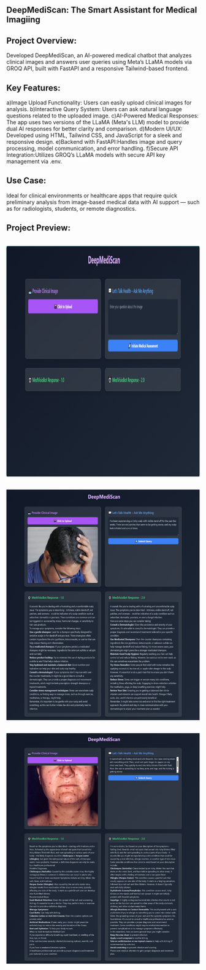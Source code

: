 ## DeepMediScan:  The Smart  Assistant for Medical Imagiing

## Project Overview:


Developed DeepMediScan, an AI-powered medical chatbot that analyzes clinical images and answers 
user queries using Meta’s LLaMA models via GROQ API, built with FastAPI and a responsive Tailwind-based frontend.


## Key Features:


a)Image Upload Functionality: Users can easily upload clinical images for analysis.
b)Interactive Query System: Users can ask natural language questions related to the uploaded image.
c)AI-Powered Medical Responses: The app uses two versions of the LLaMA (Meta's LLM) model to provide dual AI responses for better clarity and comparison.
d)Modern UI/UX: Developed using HTML, Tailwind CSS, and JavaScript for a sleek and responsive design.
e)Backend with FastAPI:Handles image and query processing, model communication, and error handling.
f)Secure API Integration:Utilizes GROQ’s LLaMA models with secure API key management via .env.


## Use Case:


Ideal for clinical environments or healthcare apps that require quick preliminary analysis from image-based medical data 
with AI support — such as for radiologists, students, or remote diagnostics.

## Project Preview:


&nbsp;
<a><img src=ui-images/homescreen.png height="600" width="600" /></a>


&nbsp;
<a><img src=ui-images/Disease1.jpeg height="600" width="600" /></a>


&nbsp;
<a><img src=ui-images/Disease2.jpeg height="600" width="600" /></a>














